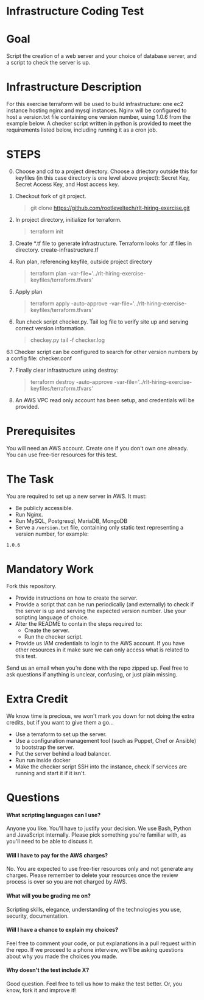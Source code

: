Infrastructure Coding Test
==========================

# Goal

Script the creation of a web server and your choice of database server, and a script to check the server is up.

# Infrastructure Description

For this exercise terraform will be used to build infrastructure: one ec2 instance hosting nginx and mysql instances. Nginx will be configured to host a version.txt file containing one version number, using 1.0.6 from the example below. A checker script written in python is provided to meet the requirements listed below, including running it as a cron job.

# STEPS

0. Choose and cd to a project directory.
   Choose a driectory outside this for keyfiles (in this case directory is one level above project):
   	Secret Key, Secret Access Key, and Host access key.

1. Checkout fork of git project.
	> git clone https://github.com/rootleveltech/rlt-hiring-exercise.git

2. In project directory, initialize for terraform.
	> terraform init

3. Create *.tf file to generate infrastructure. Terraform looks for .tf files in directory.
	create-infrastructure.tf

4. Run plan, referencing keyfile, outside project directory
	> terraform plan -var-file='../rlt-hiring-exercise-keyfiles/terraform.tfvars'
	
5. Apply plan
	> terraform apply -auto-approve -var-file='../rlt-hiring-exercise-keyfiles/terraform.tfvars'

6. Run check script checker.py. Tail log file to verify site up and serving correct version information.
   	> checkey.py
   	> tail -f checker.log

6.1 Checker script can be configured to search for other version numbers by a config file:
	checker.conf

7. Finally clear infrastructure using destroy:
	> terraform destroy -auto-approve -var-file='../rlt-hiring-exercise-keyfiles/terraform.tfvars'

8. An AWS VPC read only account has been setup, and credentials will be provided.

# Prerequisites

You will need an AWS account. Create one if you don't own one already. You can use free-tier resources for this test.

# The Task

You are required to set up a new server in AWS. It must:

* Be publicly accessible.
* Run Nginx.
* Run MySQL, Postgresql, MariaDB, MongoDB
* Serve a `/version.txt` file, containing only static text representing a version number, for example:

```
1.0.6
```

# Mandatory Work

Fork this repository.

* Provide instructions on how to create the server.
* Provide a script that can be run periodically (and externally) to check if the server is up and serving the expected version number. Use your scripting language of choice.
* Alter the README to contain the steps required to:
  * Create the server.
  * Run the checker script.
* Provide us IAM credentials to login to the AWS account. If you have other resources in it make sure we can only access what is related to this test.

Send us an email when you’re done with the repo zipped up. Feel free to ask questions if anything is unclear, confusing, or just plain missing.

# Extra Credit

We know time is precious, we won't mark you down for not doing the extra credits, but if you want to give them a go...

* Use a terraform to set up the server.
* Use a configuration management tool (such as Puppet, Chef or Ansible) to bootstrap the server.
* Put the server behind a load balancer.
* Run run inside docker
* Make the checker script SSH into the instance, check if services are running and start it if it isn't.

# Questions

#### What scripting languages can I use?

Anyone you like. You’ll have to justify your decision. We use Bash, Python and JavaScript internally. Please pick something you're familiar with, as you'll need to be able to discuss it.

#### Will I have to pay for the AWS charges?

No. You are expected to use free-tier resources only and not generate any charges. Please remember to delete your resources once the review process is over so you are not charged by AWS.

#### What will you be grading me on?

Scripting skills, elegance, understanding of the technologies you use, security, documentation.

#### Will I have a chance to explain my choices?

Feel free to comment your code, or put explanations in a pull request within the repo.
If we proceed to a phone interview, we’ll be asking questions about why you made the choices you made.

#### Why doesn't the test include X?

Good question. Feel free to tell us how to make the test better. Or, you know, fork it and improve it!

